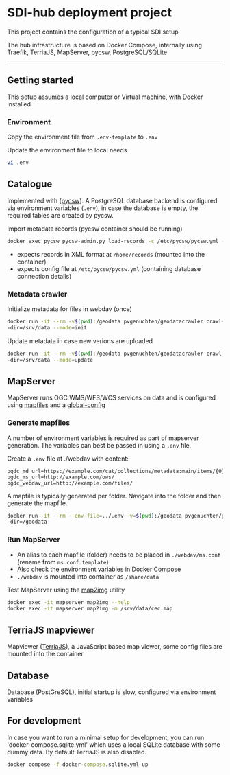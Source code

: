 # SDI-hub deployment project

This project contains the configuration of a typical SDI setup

The hub infrastructure is based on Docker Compose, internally using Traefik, TerriaJS, MapServer, pycsw, PostgreSQL/SQLite

---

## Getting started

This setup assumes a local computer or Virtual machine, with Docker installed

### Environment

Copy the environment file from `.env-template` to `.env` 

Update the environment file to local needs
 
```bash
vi .env
```

## Catalogue

Implemented with ([pycsw](https://pycsw.org)). A PostgreSQL database backend is configured via environment variables (`.env`), in case the database is empty, the required tables are created by pycsw.

Import metadata records (pycsw container should be running)

```bash
docker exec pycsw pycsw-admin.py load-records -c /etc/pycsw/pycsw.yml -p /home/records -r -v WARNING
```

- expects records in XML format at `/home/records` (mounted into the container)
- expects config file at `/etc/pycsw/pycsw.yml` (containing database connection details)


### Metadata crawler

Initialize metadata for files in webdav (once)

```bash
docker run -it --rm -v$(pwd):/geodata pvgenuchten/geodatacrawler crawl-metadata -
-dir=/srv/data --mode=init
```
Update metadata in case new verions are uploaded

```bash
docker run -it --rm -v$(pwd):/geodata pvgenuchten/geodatacrawler crawl-metadata -
-dir=/srv/data --mode=update
```

## MapServer

MapServer runs OGC WMS/WFS/WCS services on data and is configured using [mapfiles](https://www.mapserver.org/mapfile/) and a [global-config](https://www.mapserver.org/mapfile/config.html)

### Generate mapfiles

A number of environment variables is required as part of mapserver generation.
The variables can best be passed in using a `.env` file.

Create a `.env` file at ./webdav with content:
```
pgdc_md_url=https://example.com/cat/collections/metadata:main/items/{0}
pgdc_ms_url=http://example.com/ows/
pgdc_webdav_url=http://example.com/files/
```

A mapfile is typically generated per folder. Navigate into the folder and then generate the mapfile.
```bash
docker run -it --rm --env-file=../.env -v=$(pwd):/geodata pvgenuchten/geodatacrawler crawl-maps -
-dir=/geodata 
```
### Run MapServer

- An alias to each mapfile (folder) needs to be placed in `./webdav/ms.conf` (rename from `ms.conf.template`)
- Also check the environment variables in Docker Compose
- `./webdav` is mounted into container as `/share/data`

Test MapServer using the [map2img](https://mapserver.org/utilities/map2img.html) utility

```bash
docker exec -it mapserver map2img --help
docker exec -it mapserver map2img -m /srv/data/cec.map
```

## TerriaJS mapviewer

Mapviewer ([TerriaJS](https://terria.io)), a JavaScript based map viewer, some config files are mounted into the container

## Database

Database (PostGreSQL), initial startup is slow, configured via environment variables


## For development

In case you want to run a minimal setup for development, you can run 'docker-compose.sqlite.yml' which uses a local SQLite database with some dummy data. By default TerriaJS is also disabled. 

```cmd
docker compose -f docker-compose.sqlite.yml up
```
